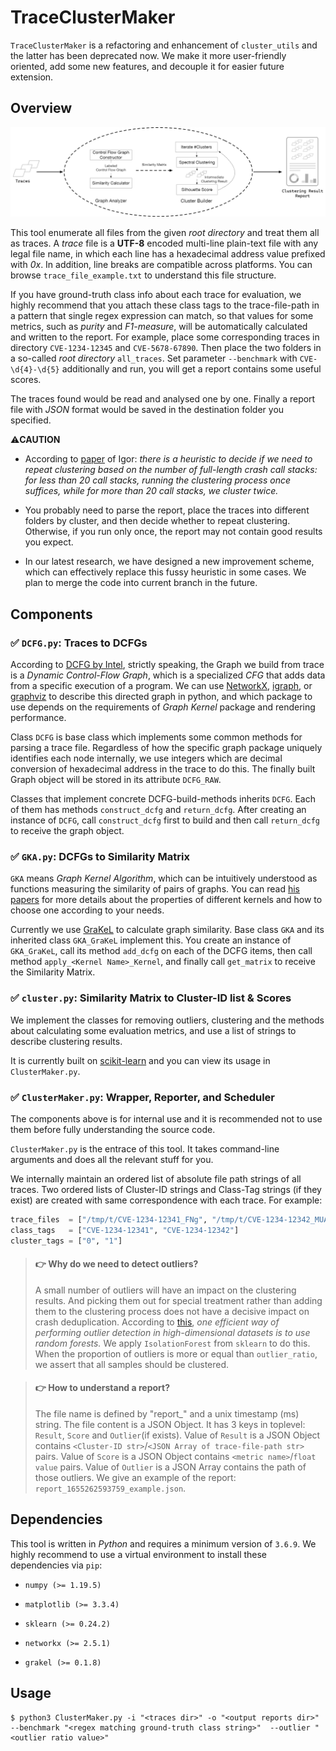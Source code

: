 # TraceClusterMaker

`TraceClusterMaker` is a refactoring and enhancement of `cluster_utils` and the latter has been deprecated now. We make it more user-friendly oriented, add some new features, and decouple it for easier future extension.

## Overview

<img src="./overview.png" width=640/>

This tool enumerate all files from the given *root directory* and treat them all as traces. A *trace* file is a **UTF-8** encoded multi-line plain-text file with any legal file name, in which each line has a hexadecimal address value prefixed with *0x*. In addition, line breaks are compatible across platforms. You can browse `trace_file_example.txt` to understand this file structure.

If you have ground-truth class info about each trace for evaluation, we highly recommend that you attach these class tags to the trace-file-path in a pattern that single regex expression can match, so that  values for some metrics, such as *purity* and *F1-measure*, will be automatically calculated and written to the report. For example, place some corresponding traces in directory `CVE-1234-12345` and `CVE-5678-67890`. Then place the two folders in a so-called *root directory* `all_traces`. Set parameter `--benchmark` with `CVE-\d{4}-\d{5}` additionally and run, you will get a report contains some useful scores.

The traces found would be read and analysed one by one. Finally a report file with *JSON* format would be saved in the destination folder you specified.

⚠️**CAUTION** 

- According to [paper](https://hexhive.epfl.ch/publications/files/21CCS.pdf) of Igor: *there is a heuristic to decide if we need to repeat clustering based on the number of full-length crash call stacks: for less than 20 call stacks, running the clustering process once suffices, while for more than 20 call stacks, we cluster twice.* 

- You probably need to parse the report, place the traces into different folders by cluster, and then decide whether to repeat clustering. Otherwise, if you run only once, the report may not contain good results you expect.

- In our latest research, we have designed a new improvement scheme, which can effectively replace this fussy heuristic in some cases. We plan to merge the code into current branch in the future.

## Components

### ✅ `DCFG.py`: Traces to DCFGs

According to [DCFG by Intel](https://www.intel.com/content/www/us/en/developer/articles/technical/pintool-dcfg.html), strictly speaking, the Graph we build from trace is a *Dynamic Control-Flow Graph*, which is a specialized *CFG* that adds data from a specific execution of a program. We can use [NetworkX](https://networkx.org/documentation/stable/reference/introduction.html), [igraph](https://igraph.org/python/api/latest/), or [graphviz](https://graphviz.readthedocs.io/en/stable/api.html#api-reference) to describe this directed graph in python, and which package to use depends on the requirements of *Graph Kernel* package and rendering performance.

Class `DCFG` is base class which implements some common methods for parsing a trace file. Regardless of how the specific graph package uniquely identifies each node internally, we use integers which are decimal conversion of hexadecimal address in the trace to do this. The finally built Graph object will be stored in its attribute `DCFG_RAW`.

Classes that implement concrete DCFG-build-methods inherits `DCFG`. Each of them has methods `construct_dcfg` and `return_dcfg`. After creating an instance of `DCFG`, call `construct_dcfg` first to build and then call `return_dcfg` to receive the graph object.

### ✅ `GKA.py`: DCFGs to Similarity Matrix

`GKA` means *Graph Kernel Algorithm*, which can be intuitively understood as functions measuring the similarity of pairs of graphs. You can read [his papers](https://bsse.ethz.ch/mlcb/karsten/profile-karsten.html) for more details about the properties of different kernels and how to choose one according to your needs. 

Currently we use [GraKeL](https://ysig.github.io/GraKeL/0.1a8/index.html) to calculate graph similarity. Base class `GKA` and its inherited class `GKA_GraKeL` implement this. You create an instance of `GKA_GraKeL`, call its method `add_dcfg` on each of the DCFG items, then call method `apply_<Kernel Name>_Kernel`, and finally call `get_matrix` to receive the Similarity Matrix.

### ✅ `cluster.py`: Similarity Matrix to Cluster-ID list & Scores

We implement the classes for removing outliers, clustering and the methods about calculating some evaluation metrics, and use a list of strings to describe clustering results. 

It is currently built on [scikit-learn](http://scikit-learn.org/stable/) and you can view its usage in `ClusterMaker.py`.

### ✅ `ClusterMaker.py`: Wrapper, Reporter, and Scheduler 

The components above is for internal use and it is recommended not to use them before fully understanding the source code. 

`ClusterMaker.py` is the entrace of this tool. It takes command-line arguments and does all the relevant stuff for you.

We internally maintain an ordered list of absolute file path strings of all traces. Two ordered lists of Cluster-ID strings and Class-Tag strings (if they exist) are created with same correspondence with each trace. For example:

```python
trace_files  = ["/tmp/t/CVE-1234-12341_FNg", "/tmp/t/CVE-1234-12342_MUA"]
class_tags   = ["CVE-1234-12341", "CVE-1234-12342"]
cluster_tags = ["0", "1"]
```

> #### 👉 **Why do we need to detect outliers?**
> A small number of outliers will have an impact on the clustering results. And picking them out for special treatment rather than adding them to the clustering process does not have a decisive impact on crash deduplication.
> According to [this](https://scikit-learn.org/stable/modules/outlier_detection.html#isolation-forest), *one efficient way of performing outlier detection in high-dimensional datasets is to use random forests.* We apply `IsolationForest` from `sklearn` to do this.
> When the proportion of outliers is more or equal than `outlier_ratio`, we assert that all samples should be clustered.

> #### 👉 **How to understand a report?**
> The file name is defined by "report_" and a unix timestamp (ms) string.
> The file content is a JSON Object. It has 3 keys in toplevel: `Result`, `Score` and `Outlier`(if exists). Value of `Result` is a JSON Object contains `<Cluster-ID str>`/`<JSON Array of trace-file-path str>` pairs. Value of `Score` is a JSON Object contains `<metric name>`/`float value` pairs. Value of `Outlier` is a JSON Array contains the path of those outliers.
> We give an example of the report: `report_1655262593759_example.json`.

## Dependencies

This tool is written in *Python* and requires a minimum version of `3.6.9`. We highly recommend to use a virtual environment to install these dependencies via `pip`:

- `numpy (>= 1.19.5)`

- `matplotlib (>= 3.3.4)`

- `sklearn (>= 0.24.2)`

- `networkx (>= 2.5.1)`

- `grakel (>= 0.1.8)`
  
## Usage

```console
$ python3 ClusterMaker.py -i "<traces dir>" -o "<output reports dir>" --benchmark "<regex matching ground-truth class string>"  --outlier "<outlier ratio value>"
```
